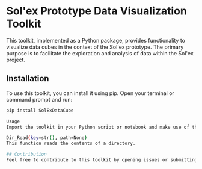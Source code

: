 # Sol'ex Prototype Data Visualization Toolkit

This toolkit, implemented as a Python package, provides functionality to visualize data cubes in the context of the Sol'ex prototype. The primary purpose is to facilitate the exploration and analysis of data within the Sol'ex project.

## Installation

To use this toolkit, you can install it using pip. Open your terminal or command prompt and run:

```bash
pip install SolExDataCube

Usage
Import the toolkit in your Python script or notebook and make use of the provided functions. Currently, the toolkit includes the following functions:

Dir_Read(key=str(), path=None)
This function reads the contents of a directory.

## Contribution
Feel free to contribute to this toolkit by opening issues or submitting pull requests. Your feedback and contributions are highly appreciated!